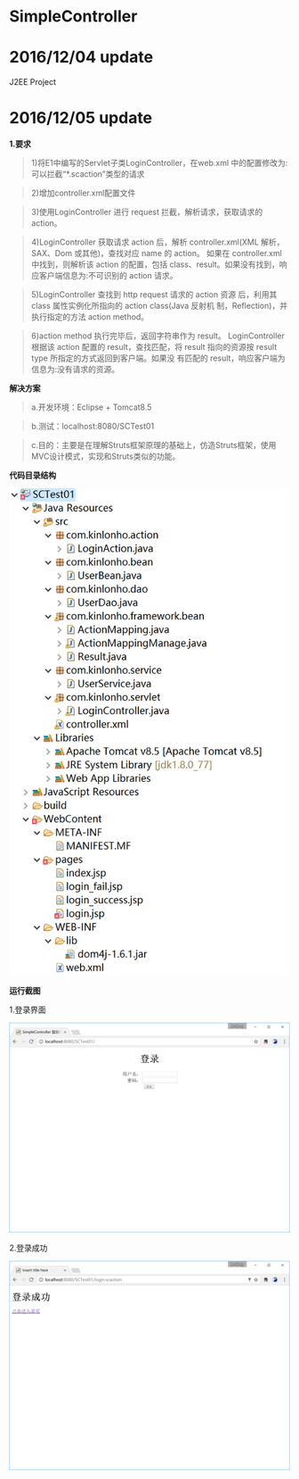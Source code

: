 # SimpleController

# 2016/12/04 update

J2EE Project

# 2016/12/05 update

**1.要求**
> 1)将E1中编写的Servlet子类LoginController，在web.xml 中的配置修改为:可以拦截“*.scaction”类型的请求

> 2)增加controller.xml配置文件

> 3)使用LoginController 进行 request 拦截，解析请求，获取请求的 action。

> 4)LoginController 获取请求 action 后，解析 controller.xml(XML 解析，SAX、Dom 或其他)，查找对应 name 的 action。 如果在 controller.xml 中找到，则解析该 action 的配置，包括 class、result。如果没有找到，响应客户端信息为:不可识别的 action 请求。

> 5)LoginController 查找到 http request 请求的 action 资源 后，利用其 class 属性实例化所指向的 action class(Java 反射机 制，Reflection)，并执行指定的方法 action method。

> 6)action method 执行完毕后，返回字符串作为 result。 LoginController 根据该 action 配置的 result，查找匹配，将 result 指向的资源按 result type 所指定的方式返回到客户端。如果没 有匹配的 result，响应客户端为信息为:没有请求的资源。

**解决方案** 

> a.开发环境：Eclipse + Tomcat8.5

> b.测试：localhost:8080/SCTest01

> c.目的：主要是在理解Struts框架原理的基础上，仿造Struts框架，使用MVC设计模式，实现和Struts类似的功能。

**代码目录结构**

![代码目录结构](https://raw.githubusercontent.com/linmufeng/SimpleController/master/SCTest01/%E7%9B%AE%E5%BD%95%E7%BB%93%E6%9E%84%E5%9B%BE.PNG)

**运行截图**

1.登录界面

![登录界面](https://raw.githubusercontent.com/linmufeng/SimpleController/master/SCTest01/%E7%99%BB%E5%BD%95%E7%95%8C%E9%9D%A2.PNG)

2.登录成功

![登录成功](https://raw.githubusercontent.com/linmufeng/SimpleController/master/SCTest01/%E7%99%BB%E5%BD%95%E6%88%90%E5%8A%9F.PNG)
